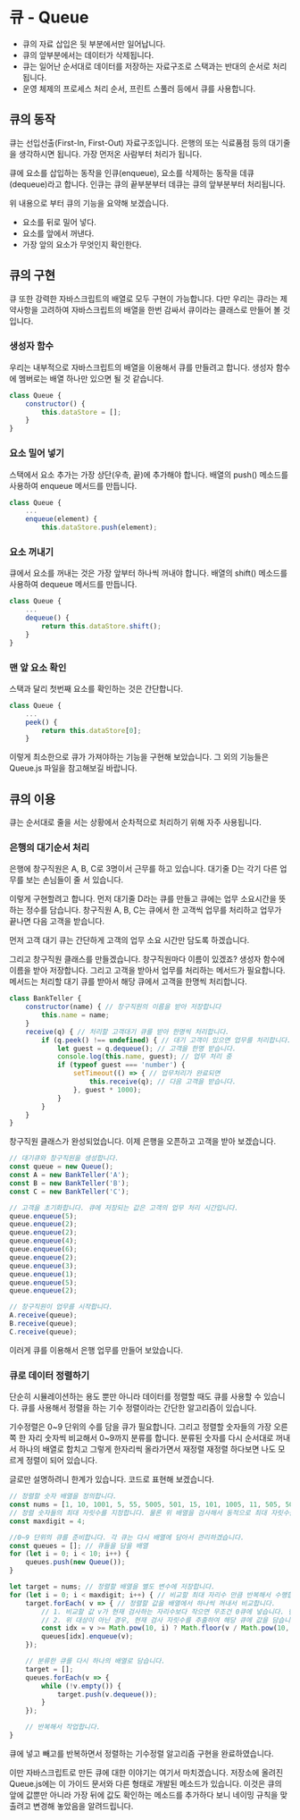 # 큐 - Queue
* 큐의 자료 삽입은 뒷 부분에서만 일어납니다.
* 큐의 앞부분에서는 데이터가 삭제됩니다.
* 큐는 일어난 순서대로 데이터를 저장하는 자료구조로 스택과는 반대의 순서로 처리됩니다.
* 운영 체제의 프로세스 처리 순서, 프린트 스풀러 등에서 큐를 사용합니다.

## 큐의 동작
큐는 선입선출(First-In, First-Out) 자료구조입니다.
은행의 또는 식료품점 등의 대기줄을 생각하시면 됩니다. 가장 먼저온 사람부터 처리가 됩니다.

큐에 요소를 삽입하는 동작을 인큐(enqueue),
요소를 삭제하는 동작을 데큐(dequeue)라고 합니다.
인큐는 큐의 끝부분부터 데큐는 큐의 앞부분부터 처리됩니다.

위 내용으로 부터 큐의 기능을 요약해 보겠습니다.
* 요소를 뒤로 밀어 넣다.
* 요소를 앞에서 꺼낸다.
* 가장 앞의 요소가 무엇인지 확인한다.

## 큐의 구현
큐 또한 강력한 자바스크립트의 배열로 모두 구현이 가능합니다.
다만 우리는 큐라는 제약사항을 고려하여 자바스크립트의 배열을 한번 감싸서 큐이라는 클래스로 만들어 볼 것입니다.

### 생성자 함수
우리는 내부적으로 자바스크립트의 배열을 이용해서 큐를 만들려고 합니다.
생성자 함수에 멤버로는 배열 하나만 있으면 될 것 같습니다.
```javascript
class Queue {
    constructor() {
        this.dataStore = [];
    }
}
```

### 요소 밀어 넣기
스택에서 요소 추가는 가장 상단(우측, 끝)에 추가해야 합니다.
배열의 push() 메소드를 사용하여 enqueue 메서드를 만듭니다.
```javascript
class Queue {
    ...
    enqueue(element) {
        this.dataStore.push(element);
```

### 요소 꺼내기
큐에서 요소를 꺼내는 것은 가장 앞부터 하나씩 꺼내야 합니다.
배열의 shift() 메소드를 사용하여 dequeue 메서드를 만듭니다.
```javascript
class Queue {
    ...
    dequeue() {
        return this.dataStore.shift();
    }
}
```

### 맨 앞 요소 확인
스택과 달리 첫번째 요소를 확인하는 것은 간단합니다.
```javascript
class Queue {
    ...
    peek() {
        return this.dataStore[0];
    }
```

이렇게 최소한으로 큐가 가져야하는 기능을 구현해 보았습니다.
그 외의 기능들은 Queue.js 파일을 참고해보길 바랍니다.

## 큐의 이용
큐는 순서대로 줄을 서는 상황에서 순차적으로 처리하기 위해 자주 사용됩니다.

### 은행의 대기순서 처리
은행에 창구직원은 A, B, C로 3명이서 근무를 하고 있습니다.
대기줄 D는 각기 다른 업무를 보는 손님들이 줄 서 있습니다.

이렇게 구현할려고 합니다.
먼저 대기줄 D라는 큐를 만들고 큐에는 업무 소요시간을 뜻하는 정수를 담습니다.
창구직원 A, B, C는 큐에서 한 고객씩 업무를 처리하고 업무가 끝나면 다음 고객을 받습니다.

먼저 고객 대기 큐는 간단하게 고객의 업무 소요 시간만 담도록 하겠습니다.

그리고 창구직원 클래스를 만들겠습니다.
창구직원마다 이름이 있겠죠? 생성자 함수에 이름을 받아 저장합니다.
그리고 고객을 받아서 업무를 처리하는 메서드가 필요합니다.
메서드는 처리할 대기 큐를 받아서 해당 큐에서 고객을 한명씩 처리합니다.
```javascript
class BankTeller {
    constructor(name) { // 창구직원의 이름을 받아 저장합니다
        this.name = name;
    }
    receive(q) { // 처리할 고객대기 큐를 받아 한명씩 처리합니다.
        if (q.peek() !== undefined) { // 대기 고객이 있으면 업무를 처리합니다.
            let guest = q.dequeue(); // 고객을 한명 받습니다.
            console.log(this.name, guest); // 업무 처리 중
            if (typeof guest === 'number') {
                setTimeout(() => { // 업무처리가 완료되면
                    this.receive(q); // 다음 고객을 받습니다.
                }, guest * 1000);
            }
        }
    }
}
```
창구직원 클래스가 완성되었습니다.
이제 은행을 오픈하고 고객을 받아 보겠습니다.
```javascript
// 대기큐와 창구직원을 생성합니다.
const queue = new Queue();
const A = new BankTeller('A');
const B = new BankTeller('B');
const C = new BankTeller('C');

// 고객을 초기화합니다. 큐에 저장되는 값은 고객의 업무 처리 시간입니다.
queue.enqueue(5);
queue.enqueue(2);
queue.enqueue(2);
queue.enqueue(4);
queue.enqueue(6);
queue.enqueue(2);
queue.enqueue(3);
queue.enqueue(1);
queue.enqueue(5);
queue.enqueue(2);

// 창구직원이 업무를 시작합니다.
A.receive(queue);
B.receive(queue);
C.receive(queue);
```
이러게 큐를 이용해서 은행 업무를 만들어 보았습니다.

### 큐로 데이터 정렬하기
단순히 시뮬레이션하는 용도 뿐만 아니라 데이터를 정렬할 때도 큐를 사용할 수 있습니다.
큐를 사용해서 정렬을 하는 기수 정렬이라는 간단한 알고리즘이 있습니다.

기수정렬은 0~9 단위의 수를 담을 큐가 필요합니다.
그리고 정렬할 숫자들의 가장 오른쪽 한 자리 숫자씩 비교해서 0~9까지 분류를 합니다.
분류된 숫자를 다시 순서대로 꺼내서 하나의 배열로 합치고 그렇게 한자리씩 올라가면서 재정렬 재정렬 하다보면 나도 모르게 정렬이 되어 있습니다.

글로만 설명하려니 한계가 있습니다.
코드로 표현해 보겠습니다.
```javascript
// 정렬할 숫자 배열을 정의합니다.
const nums = [1, 10, 1001, 5, 55, 5005, 501, 15, 101, 1005, 11, 505, 5001, 51, 105];
// 정렬 숫자들의 최대 자릿수를 지정합니다. 물론 위 배열을 검사해서 동적으로 최대 자릿수를 구하셔도 됩니다.
const maxdigit = 4;

//0~9 단위의 큐를 준비합니다. 각 큐는 다시 배열에 담아서 관리하겠습니다.
const queues = []; // 큐들을 담을 배열
for (let i = 0; i < 10; i++) {
    queues.push(new Queue());
}

let target = nums; // 정렬할 배열을 별도 변수에 저장합니다.
for (let i = 0; i < maxdigit; i++) { // 비교할 최대 자리수 만큼 반복해서 수행합니다.
    target.forEach( v => { // 정렬할 값을 배열에서 하나씩 꺼내서 비교합니다.
        // 1. 비교할 값 v가 현재 검사하는 자리수보다 작으면 무조건 0큐에 넣습니다. 현재 자릿수는 Math.pow(10, i)로 확인합니다.
        // 2. 위 대상이 아닌 경우, 현재 검사 자릿수를 추출하여 해당 큐에 값을 담습니다.
        const idx = v >= Math.pow(10, i) ? Math.floor(v / Math.pow(10, i)) % 10 : 0;
        queues[idx].enqueue(v);
    });

    // 분류한 큐를 다시 하나의 배열로 담습니다.
    target = [];
    queues.forEach(v => {
        while (!v.empty()) {
            target.push(v.dequeue());
        }
    });

    // 반복해서 작업합니다.
}
```

큐에 넣고 빼고를 반복하면서 정렬하는 기수정렬 알고리즘 구현을 완료하였습니다.

이만 자바스크립트로 만든 큐에 대한 이야기는 여기서 마치겠습니다.
저장소에 올려진 Queue.js에는 이 가이드 문서와 다른 형태로 개발된 메소드가 있습니다.
이것은 큐의 앞에 값뿐만 아니라 가장 뒤에 값도 확인하는 메소드를 추가하다 보니 네이밍 규칙을 맞출려고 변경해 놓았음을 알려드립니다.